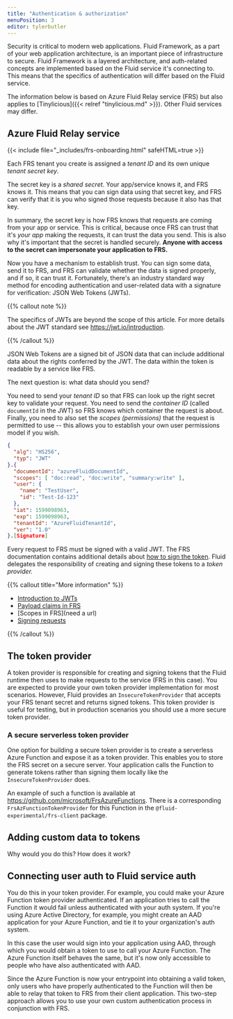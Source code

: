 ```yaml
---
title: "Authentication & authorization"
menuPosition: 3
editor: tylerbutler
---
```


Security is critical to modern web applications. Fluid Framework, as a part of your web application architecture, is an
important piece of infrastructure to secure. Fluid Framework is a layered architecture, and auth-related concepts are implemented based on the Fluid service it's connecting to. This means that the specifics of authentication will differ based on the Fluid service.

The information below is based on Azure Fluid Relay service (FRS) but also applies to
[Tinylicious]({{< relref "tinylicious.md" >}}). Other Fluid services may differ.

## Azure Fluid Relay service

{{< include file="_includes/frs-onboarding.html" safeHTML=true >}}

Each FRS tenant you create is assigned a *tenant ID* and its own unique *tenant secret key*.

The secret key is a *shared secret*. Your app/service knows it, and FRS knows it. This means that you can sign data
using that secret key, and FRS can verify that it is you who signed those requests because it also has that key.

In summary, the secret key is how FRS knows that requests are coming from your app or service. This is critical, because
once FRS can trust that it's *your app* making the requests, it can trust the data you send. This is also why it's
important that the secret is handled securely. **Anyone with access to the secret can impersonate your application to
FRS.**

Now you have a mechanism to establish trust. You can sign some data, send it to FRS, and FRS can validate whether the
data is signed properly, and if so, it can trust it. Fortunately, there's an industry standard way method for encoding
authentication and user-related data with a signature for verification: JSON Web Tokens (JWTs).

{{% callout note %}}

The specifics of JWTs are beyond the scope of this article. For more details about the JWT standard see
<https://jwt.io/introduction>.

{{% /callout %}}

JSON Web Tokens are a signed bit of JSON data that can include additional data about the rights conferred by the
JWT. The data within the token is readable by a service like FRS.

The next question is: what data should you send?

You need to send your *tenant ID* so that FRS can look up the right secret key to validate your request. You need to
send the *container ID* (called `documentId` in the JWT) so FRS knows which container the request is about. Finally, you
need to also set the *scopes (permissions)* that the request is permitted to use -- this allows you to establish your
own user permissions model if you wish.

```json {linenos=inline,hl_lines=["5-6",9]}
{
  "alg": "HS256",
  "typ": "JWT"
}.{
  "documentId": "azureFluidDocumentId",
  "scopes": [ "doc:read", "doc:write", "summary:write" ],
  "user": {
    "name": "TestUser",
    "id": "Test-Id-123"
  },
  "iat": 1599098963,
  "exp": 1599098963,
  "tenantId": "AzureFluidTenantId",
  "ver": "1.0"
}.[Signature]
```

Every request to FRS must be signed with a valid JWT. The FRS documentation contains additional details about [how to
sign the token][1]. Fluid delegates the responsibility of creating and signing these tokens to a *token provider.*

[1]: (https://github.com/MicrosoftDocs/azure-fluid-preview-pr/blob/main/azure-fluid-relay-preview-pr/articles/howtos/fluid-jwtoken.md#how-can-you-generate-an-azure-fluid-relay-token)

{{% callout title="More information" %}}

* [Introduction to JWTs](https://jwt.io/introduction)
* [Payload claims in FRS](https://github.com/MicrosoftDocs/azure-fluid-preview-pr/blob/main/azure-fluid-relay-preview-pr/articles/howtos/fluid-jwtoken.md#payload-claims)
* [Scopes in FRS](need a url)
* [Signing requests](https://github.com/MicrosoftDocs/azure-fluid-preview-pr/blob/main/azure-fluid-relay-preview-pr/articles/howtos/fluid-jwtoken.md#how-can-you-generate-an-azure-fluid-relay-token)

{{% /callout %}}

## The token provider

A token provider is responsible for creating and signing tokens that the Fluid runtime then uses to make requests to the
service (FRS in this case). You are expected to provide your own token provider implementation for most scenarios.
However, Fluid provides an `InsecureTokenProvider` that accepts your FRS tenant secret and returns signed tokens. This
token provider is useful for testing, but in production scenarios you should use a more secure token provider.

### A secure serverless token provider

One option for building a secure token provider is to create a serverless Azure Function and expose it as a token
provider. This enables you to store the FRS secret on a secure server. Your application calls the Function to generate
tokens rather than signing them locally like the `InsecureTokenProvider` does.

An example of such a function is available at <https://github.com/microsoft/FrsAzureFunctions>. There is a
corresponding `FrsAzFunctionTokenProvider` for this Function in the `@fluid-experimental/frs-client` package.

## Adding custom data to tokens

Why would you do this? How does it work?

## Connecting user auth to Fluid service auth

You do this in your token provider. For example, you could make your Azure Function token provider authenticated. If an
application tries to call the Function it would fail unless authenticated with your auth system. If you're using Azure
Active Directory, for example, you might create an AAD application for your Azure Function, and tie it to your
organization's auth system.

In this case the user would sign into your application using AAD, through which you would obtain a token to use to call
your Azure Function. The Azure Function itself behaves the same, but it's now only accessible to people who have also
authenticated with AAD.

Since the Azure Function is now your entrypoint into obtaining a valid token, only users who have properly authenticated to the Function will then be able to relay that token to FRS from their client application. This two-step approach allows you to use your own custom authentication process in conjunction with FRS.
